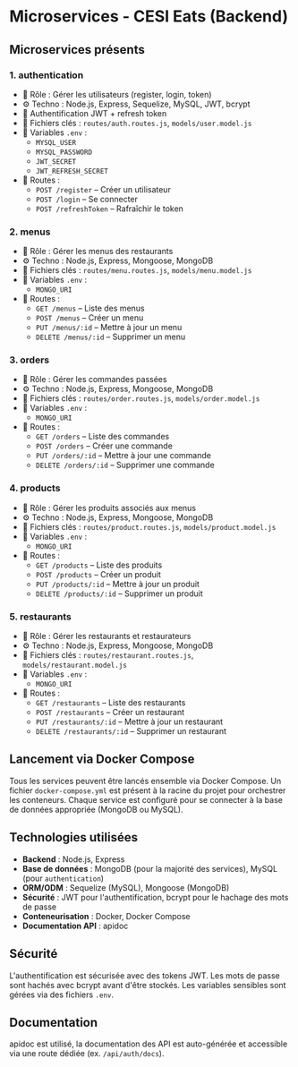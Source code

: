 # Microservices - CESI Eats (Backend)

## Microservices présents

### 1. authentication
- 📌 Rôle : Gérer les utilisateurs (register, login, token)
- ⚙️ Techno : Node.js, Express, Sequelize, MySQL, JWT, bcrypt
- 🔐 Authentification JWT + refresh token
- 📁 Fichiers clés : `routes/auth.routes.js`, `models/user.model.js`
- 🔌 Variables `.env` : 
    - `MYSQL_USER`
    - `MYSQL_PASSWORD`
    - `JWT_SECRET`
    - `JWT_REFRESH_SECRET`
- 📄 Routes :
    - `POST /register` – Créer un utilisateur
    - `POST /login` – Se connecter
    - `POST /refreshToken` – Rafraîchir le token

### 2. menus
- 📌 Rôle : Gérer les menus des restaurants
- ⚙️ Techno : Node.js, Express, Mongoose, MongoDB
- 📁 Fichiers clés : `routes/menu.routes.js`, `models/menu.model.js`
- 🔌 Variables `.env` : 
    - `MONGO_URI`
- 📄 Routes :
    - `GET /menus` – Liste des menus
    - `POST /menus` – Créer un menu
    - `PUT /menus/:id` – Mettre à jour un menu
    - `DELETE /menus/:id` – Supprimer un menu

### 3. orders
- 📌 Rôle : Gérer les commandes passées
- ⚙️ Techno : Node.js, Express, Mongoose, MongoDB
- 📁 Fichiers clés : `routes/order.routes.js`, `models/order.model.js`
- 🔌 Variables `.env` : 
    - `MONGO_URI`
- 📄 Routes :
    - `GET /orders` – Liste des commandes
    - `POST /orders` – Créer une commande
    - `PUT /orders/:id` – Mettre à jour une commande
    - `DELETE /orders/:id` – Supprimer une commande

### 4. products
- 📌 Rôle : Gérer les produits associés aux menus
- ⚙️ Techno : Node.js, Express, Mongoose, MongoDB
- 📁 Fichiers clés : `routes/product.routes.js`, `models/product.model.js`
- 🔌 Variables `.env` : 
    - `MONGO_URI`
- 📄 Routes :
    - `GET /products` – Liste des produits
    - `POST /products` – Créer un produit
    - `PUT /products/:id` – Mettre à jour un produit
    - `DELETE /products/:id` – Supprimer un produit

### 5. restaurants
- 📌 Rôle : Gérer les restaurants et restaurateurs
- ⚙️ Techno : Node.js, Express, Mongoose, MongoDB
- 📁 Fichiers clés : `routes/restaurant.routes.js`, `models/restaurant.model.js`
- 🔌 Variables `.env` : 
    - `MONGO_URI`
- 📄 Routes :
    - `GET /restaurants` – Liste des restaurants
    - `POST /restaurants` – Créer un restaurant
    - `PUT /restaurants/:id` – Mettre à jour un restaurant
    - `DELETE /restaurants/:id` – Supprimer un restaurant

## Lancement via Docker Compose
Tous les services peuvent être lancés ensemble via Docker Compose. Un fichier `docker-compose.yml` est présent à la racine du projet pour orchestrer les conteneurs. Chaque service est configuré pour se connecter à la base de données appropriée (MongoDB ou MySQL).

## Technologies utilisées
- **Backend** : Node.js, Express
- **Base de données** : MongoDB (pour la majorité des services), MySQL (pour `authentication`)
- **ORM/ODM** : Sequelize (MySQL), Mongoose (MongoDB)
- **Sécurité** : JWT pour l'authentification, bcrypt pour le hachage des mots de passe
- **Conteneurisation** : Docker, Docker Compose
- **Documentation API** : apidoc 

## Sécurité
L'authentification est sécurisée avec des tokens JWT. Les mots de passe sont hachés avec bcrypt avant d'être stockés. Les variables sensibles sont gérées via des fichiers `.env`.

## Documentation
apidoc est utilisé, la documentation des API est auto-générée et accessible via une route dédiée (ex. `/api/auth/docs`).
